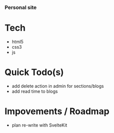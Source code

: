 ### Personal site

# Tech

-   html5
-   css3
-   js

# Quick Todo(s)

-   add delete action in admin for sections/blogs
-   add read time to blogs

# Impovements / Roadmap

-   plan re-write with SvelteKit
